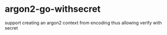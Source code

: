# argon2-go-withsecret
support creating an argon2 context from encoding thus allowing verify with secret
